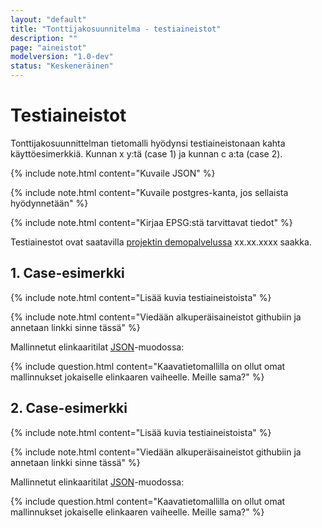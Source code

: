 ```yaml
---
layout: "default"
title: "Tonttijakosuunnitelma - testiaineistot"
description: ""
page: "aineistot"
modelversion: "1.0-dev"
status: "Keskeneräinen"
---
```

# Testiaineistot

Tonttijakosuunnittelman tietomalli hyödynsi testiaineistonaan kahta käyttöesimerkkiä. Kunnan x y:tä (case 1) ja kunnan c a:ta (case 2).

{% include note.html content="Kuvaile JSON" %}

{% include note.html content="Kuvaile postgres-kanta, jos sellaista hyödynnetään" %}

{% include note.html content="Kirjaa EPSG:stä tarvittavat tiedot" %}

Testiainestot ovat saatavilla [projektin demopalvelussa](../demo/) xx.xx.xxxx saakka.

## 1. Case-esimerkki

{% include note.html content="Lisää kuvia testiaineistoista" %}

{% include note.html content="Viedään alkuperäisaineistot githubiin ja annetaan linkki sinne tässä" %}

Mallinnetut elinkaaritilat [JSON](../json/)-muodossa:

{% include question.html content="Kaavatietomallilla on ollut omat mallinnukset jokaiselle elinkaaren vaiheelle. Meille sama?" %}

## 2. Case-esimerkki

{% include note.html content="Lisää kuvia testiaineistoista" %}

{% include note.html content="Viedään alkuperäisaineistot githubiin ja annetaan linkki sinne tässä" %}

Mallinnetut elinkaaritilat [JSON](../json/)-muodossa:

{% include question.html content="Kaavatietomallilla on ollut omat mallinnukset jokaiselle elinkaaren vaiheelle. Meille sama?" %}
